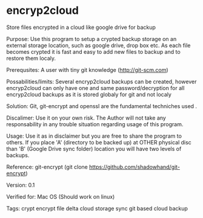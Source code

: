 encryp2cloud
============

Store files encrypted in a cloud like google drive for backup

 Purpose:  Use this program to setup a crypted backup storage on an external storage location, such as google drive, drop box etc.
           As each file becomes crypted it is fast and easy to add new files to backup and to restore them localy.

 Prerequsites: A user with tiny git knowledge (http://git-scm.com)

 Possabilities/limits: Several encryp2cloud backups can be created, however encryp2cloud can only have one and same password/decryption for 
                       all encryp2cloud backups as it is stored globaly for git and not localy 

 Solution: Git, git-encrypt and openssl are the fundamental techniches used .

 Discalimer: Use it on your own risk. The Author will not take any responsability in any trouble situation regarding usage of this program.

 Usage: Use it as in disclaimer but you are free to share the program to others.
 If you place 'A' (directory to be backed up) at OTHER physical disc than 'B' (Google Drive sync folder) location
 you will have two levels of backups. 
  
 Reference:  git-encrypt (git clone https://github.com/shadowhand/git-encrypt)

 Version: 0.1

 Verified for: Mac OS (Should work on linux)

 Tags: crypt encrypt file delta cloud storage sync git based cloud backup  
